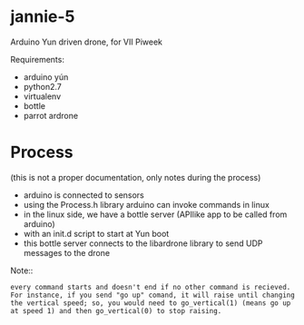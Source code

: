 jannie-5
========
Arduino Yun driven drone, for VII Piweek

Requirements:
- arduino yún
- python2.7
- virtualenv
- bottle
- parrot ardrone


Process
=======
(this is not a proper documentation, only notes during the process)

- arduino is connected to sensors
- using the Process.h library arduino can invoke commands in linux
- in the linux side, we have a bottle server (APIlike app to be called from arduino)
- with an init.d script to start at Yun boot
- this bottle server connects to the libardrone library to send UDP messages to the drone

Note::

    every command starts and doesn't end if no other command is recieved. For instance, if you send "go up" comand, it will raise until changing the vertical speed; so, you would need to go_vertical(1) (means go up at speed 1) and then go_vertical(0) to stop raising.
